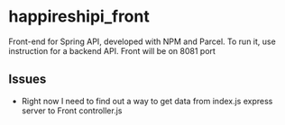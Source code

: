 # happireshipi_front

Front-end for Spring API, developed with NPM and Parcel.
To run it, use instruction for a backend API. Front will be on 8081 port

## Issues

- Right now I need to find out a way to get data from index.js express server to Front controller.js

